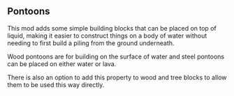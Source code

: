 ## Pontoons

This mod adds some simple building blocks that can be placed on top of liquid, making it easier to construct things on a body of water without needing to first build a piling from the ground underneath.

Wood pontoons are for building on the surface of water and steel pontoons can be placed on either water or lava.

There is also an option to add this property to wood and tree blocks to allow them to be used this way directly.
